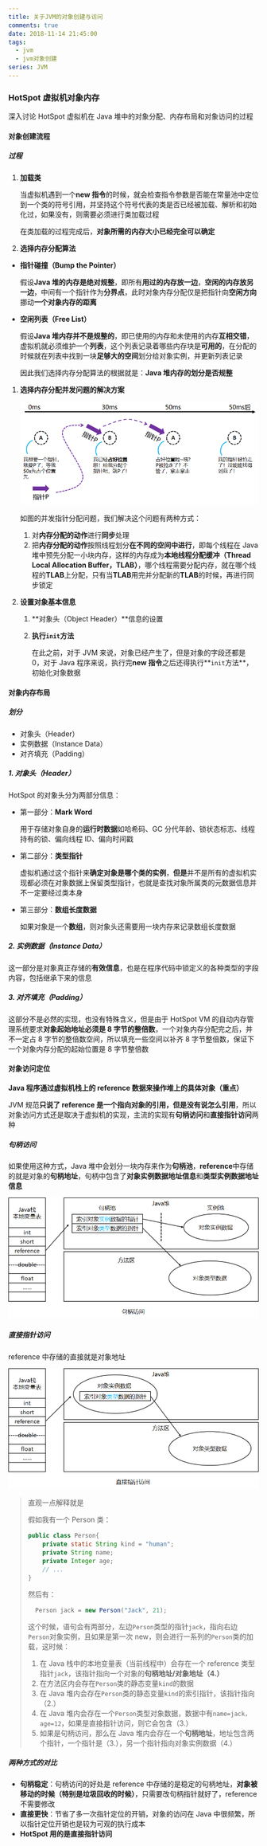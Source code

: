 ```yaml
---
title: 关于JVM的对象创建与访问
comments: true
date: 2018-11-14 21:45:00
tags:
  - jvm
  - jvm对象创建
series: JVM
---
```


### HotSpot 虚拟机对象内存

深入讨论 HotSpot 虚拟机在 Java 堆中的对象分配、内存布局和对象访问的过程

#### 对象创建流程

##### 过程

1. **加载类**

   当虚拟机遇到一个**new 指令**的时候，就会检查指令参数是否能在常量池中定位到一个类的符号引用，并坚持这个符号代表的类是否已经被加载、解析和初始化过，如果没有，则需要必须进行类加载过程

   在类加载的过程完成后，**对象所需的内存大小已经完全可以确定**

2. **选择内存分配算法**

- **指针碰撞（Bump the Pointer）**

  假设**Java 堆的内存是绝对规整**，即所有**用过的内存放一边**，**空闲的内存放另一边**，中间有一个指针作为**分界点**，此时对象内存分配仅是把指针向**空闲方向**挪动**一个对象内存的距离**

- **空闲列表（Free List）**

  假设**Java 堆内存并不是规整的**，即已使用的内存和未使用的内存**互相交错**，虚拟机就必须维护一个**列表**，这个列表记录着哪些内存块是**可用的**，在分配的时候就在列表中找到一块**足够大的空间**划分给对象实例，并更新列表记录

  因此我们选择内存分配算法的根据就是：**Java 堆内存的划分是否规整**

1. **选择内存分配并发问题的解决方案**

   ![objectmemorypointer](../../img/objectmemorypointer.png)

   如图的并发指针分配问题，我们解决这个问题有两种方式：

   1. 对**内存分配的动作**进行**同步**处理
   2. 把**内存分配的动作**按照线程划分**在不同的空间中进行**，即每个线程在 Java 堆中预先分配一小块内存，这样的内存成为**本地线程分配缓冲（Thread Local Allocation Buffer，TLAB）**，哪个线程需要分配内存，就在哪个线程的**TLAB**上分配，只有当**TLAB**用完并分配新的**TLAB**的时候，再进行同步锁定

2. **设置对象基本信息**

   1. **对象头（Object Header）**信息的设置

   2. **执行`init`方法**

      在此之前，对于 JVM 来说，对象已经产生了，但是对象的字段还都是 0，对于 Java 程序来说，执行完**new 指令**之后还得执行**`init`方法**，初始化对象数据

#### 对象内存布局

##### 划分

- 对象头（Header）
- 实例数据（Instance Data）
- 对齐填充（Padding）

##### 1. 对象头（Header）

HotSpot 的对象头分为两部分信息：

- 第一部分：**Mark Word**

  用于存储对象自身的**运行时数据**如哈希码、GC 分代年龄、锁状态标志、线程持有的锁、偏向线程 ID、偏向时间戳

- 第二部分：**类型指针**

  虚拟机通过这个指针来**确定对象是哪个类的实例**，**但是**并不是所有的虚拟机实现都必须在对象数据上保留类型指针，也就是查找对象所属类的元数据信息并不一定要经过类本身

- 第三部分：**数组长度数据**

  如果对象是一个**数组**，则对象头还需要用一块内存来记录数组长度数据

##### 2. 实例数据（Instance Data）

这一部分是对象真正存储的**有效信息**，也是在程序代码中锁定义的各种类型的字段内容，包括继承下来的信息

##### 3. 对齐填充（Padding）

这部分不是必然的实现，也没有特殊含义，但是由于 HotSpot VM 的自动内存管理系统要求**对象起始地址必须是 8 字节的整倍数**，一个对象内存分配完之后，并不一定占 8 字节的整倍数空间，所以填充一些空间以补齐 8 字节整倍数，保证下一个对象内存分配的起始位置是 8 字节整倍数

#### 对象访问定位

**Java 程序通过虚拟机栈上的 reference 数据来操作堆上的具体对象（重点）**

JVM 规范**只说了 reference 是一个指向对象的引用，但是没有说怎么引用**，所以对象访问方式还是取决于虚拟机的实现，主流的实现有**句柄访问**和**直接指针访问**两种

##### 句柄访问

如果使用这种方式，Java 堆中会划分一块内存来作为**句柄池**，**reference**中存储的就是对象的**句柄地址**，句柄中包含了**对象实例数据地址信息**和**类型实例数据地址信息**

![jubingdangwen](../../img/jubingdangwen.png)

##### 直接指针访问

reference 中存储的直接就是对象地址

![zhijiezhizhenfangwen](../../img/zhijiezhizhenfangwen.png)

> 直观一点解释就是
>
> 假如我有一个 Person 类：
>
> ```java
> public class Person{
>     private static String kind = "human";
>     private String name;
>     private Integer age;
>     // ...
> }
> ```
>
> 然后有：
>
> ```java
> 	Person jack = new Person("Jack", 21);
> ```
>
> 这个时候，语句会有两部分，左边`Person`类型的指针`jack`，指向右边`Person`对象实例，且如果是第一次 new，则会进行一系列的`Person`类的加载，这时候：
>
> 1. 在 Java 栈中的本地变量表（当前线程中）会存在一个 reference 类型指针`jack`，该指针指向一个对象的**句柄地址/对象地址（4.）**
> 2. 在方法区内会存在`Person`类的静态变量`kind`的数据
> 3. 在 Java 堆内会存在`Person`类的静态变量`kind`的索引指针，该指针指向（2.）
> 4. 在 Java 堆内会存在一个`Person`类型对象数据，数据中有`name=jack，age=12`，如果是直接指针访问，则它会包含（3.）
> 5. 如果是句柄访问，那么在 Java 堆内会存在一个**句柄地址**，地址包含两个指针，一个指针是（3.），另一个指针指向对象实例数据（4.）

##### 两种方式的对比

- **句柄稳定**：句柄访问的好处是 reference 中存储的是稳定的句柄地址，**对象被移动的时候（特别是垃圾回收的时候）**，只需要改句柄指针就好了，reference 不需要修改
- **直接更快**：节省了多一次指针定位的开销，对象的访问在 Java 中很频繁，所以指针定位开销也是较为可观的执行成本
- **HotSpot 用的是直接指针访问**
